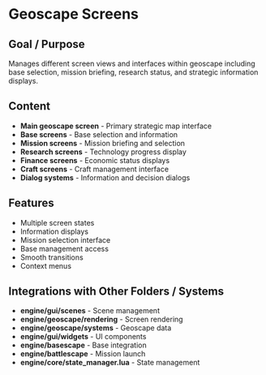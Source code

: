 # Geoscape Screens

## Goal / Purpose
Manages different screen views and interfaces within geoscape including base selection, mission briefing, research status, and strategic information displays.

## Content
- **Main geoscape screen** - Primary strategic map interface
- **Base screens** - Base selection and information
- **Mission screens** - Mission briefing and selection
- **Research screens** - Technology progress display
- **Finance screens** - Economic status displays
- **Craft screens** - Craft management interface
- **Dialog systems** - Information and decision dialogs

## Features
- Multiple screen states
- Information displays
- Mission selection interface
- Base management access
- Smooth transitions
- Context menus

## Integrations with Other Folders / Systems
- **engine/gui/scenes** - Scene management
- **engine/geoscape/rendering** - Screen rendering
- **engine/geoscape/systems** - Geoscape data
- **engine/gui/widgets** - UI components
- **engine/basescape** - Base integration
- **engine/battlescape** - Mission launch
- **engine/core/state_manager.lua** - State management
